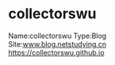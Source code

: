 # collectorswu
Name:collectorswu
Type:Blog  
Site:www.blog.netstudying.cn  
      https://collectorswu.github.io
